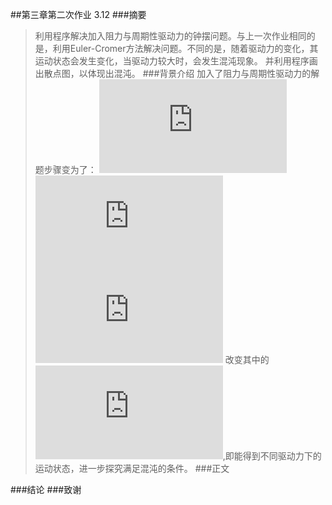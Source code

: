 ##第三章第二次作业 3.12
###摘要
>利用程序解决加入阻力与周期性驱动力的钟摆问题。与上一次作业相同的是，利用Euler-Cromer方法解决问题。不同的是，随着驱动力的变化，其运动状态会发生变化，当驱动力较大时，会发生混沌现象。
并利用程序画出散点图，以体现出混沌。
###背景介绍
加入了阻力与周期性驱动力的解题步骤变为了：
![1](http://latex.codecogs.com/gif.latex?%5Comega%20_%7Bi&plus;1%7D%3D%5Comega%7Bi%7D-%5Bg/lsin%5Ctheta%20_%7Bi%7D-q%5Comega_%7Bi%7D&plus;F_%7BD%7Dsin%28%5COmega%20_%7BD%7Dt_%7Bi%7D%29%5D%5CDelta%20t)
![2](http://latex.codecogs.com/gif.latex?%5Ctheta_%7Bi&plus;1%7D%3D%5Ctheta_%7Bi%7D&plus;%5Comega_%7Bi&plus;1%7D%5CDelta%20t)
![3](http://latex.codecogs.com/gif.latex?t_%7Bi&plus;1%7D%3Dt_%7Bi%7D&plus;%5CDelta%20t)
改变其中的![F](http://latex.codecogs.com/gif.latex?F_D),即能得到不同驱动力下的运动状态，进一步探究满足混沌的条件。
###正文

###结论
###致谢
